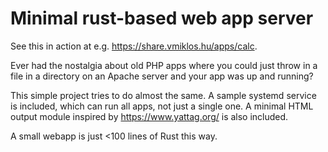 # Minimal rust-based web app server

See this in action at e.g. <https://share.vmiklos.hu/apps/calc>.

Ever had the nostalgia about old PHP apps where you could just throw in a file in a directory on an
Apache server and your app was up and running?

This simple project tries to do almost the same. A sample systemd service is included, which can run
all apps, not just a single one. A minimal HTML output module inspired by <https://www.yattag.org/>
is also included.

A small webapp is just <100 lines of Rust this way.
